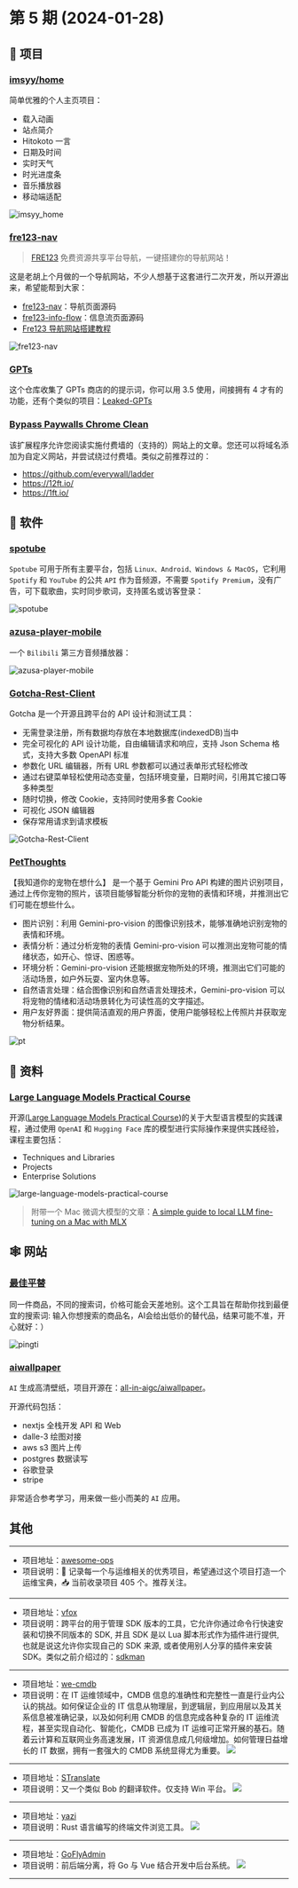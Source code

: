 # 第 5 期 (2024-01-28)

## 🎯 项目

### [imsyy/home](https://github.com/imsyy/home)

简单优雅的个人主页项目：

- 载入动画
-  站点简介
-  Hitokoto 一言
-  日期及时间
-  实时天气
-  时光进度条
-  音乐播放器
-  移动端适配

![imsyy_home](https://images-1252557999.file.myqcloud.com/uPic/imsyy_home.jpeg)

### [fre123-nav](https://github.com/fre123-com/fre123-nav)

> [FRE123](https://www.fre123.com/) 免费资源共享平台导航，一键搭建你的导航网站！

这是老胡上个月做的一个导航网站，不少人想基于这套进行二次开发，所以开源出来，希望能帮到大家：

- [fre123-nav](https://github.com/fre123-com/fre123-nav)：导航页面源码
- [fre123-info-flow](https://github.com/fre123-com/fre123-info-flow)：信息流页面源码
- [Fre123 导航网站搭建教程](https://mp.weixin.qq.com/s/NEqY1Qb4dyJDhdtlYxjmaA)

![fre123-nav](https://images-1252557999.file.myqcloud.com/uPic/fre123-nav.jpeg)

### [GPTs](https://github.com/linexjlin/GPTs)

这个仓库收集了 GPTs 商店的的提示词，你可以用 3.5 使用，间接拥有 4 才有的功能，还有个类似的项目：[Leaked-GPTs](https://github.com/friuns2/Leaked-GPTs)

### [Bypass Paywalls Chrome Clean](https://gitlab.com/magnolia1234/bypass-paywalls-chrome-clean)

该扩展程序允许您阅读实施付费墙的（支持的）网站上的文章。您还可以将域名添加为自定义网站，并尝试绕过付费墙。类似之前推荐过的：

- https://github.com/everywall/ladder
- https://12ft.io/
- https://1ft.io/

## 🤖 软件

### [spotube](https://github.com/KRTirtho/spotube)

`Spotube` 可用于所有主要平台，包括 `Linux、Android、Windows & MacOS`，它利用 `Spotify` 和 `YouTube` 的公共 `API` 作为音频源，不需要 `Spotify Premium`，没有广告，可下载歌曲，实时同步歌词，支持匿名或访客登录：

![spotube](/weekly/static/images/2024-01-28/spotube.jpg)

### [azusa-player-mobile](https://github.com/lovegaoshi/azusa-player-mobile)

一个 `Bilibili` 第三方音频播放器：

![azusa-player-mobile](/weekly/static/images/2024-01-28/azusa-player-mobile.jpg)

### [Gotcha-Rest-Client](https://github.com/WhiteCosmos/Gotcha-Rest-Client)

Gotcha 是一个开源且跨平台的 API 设计和测试工具：

- 无需登录注册，所有数据均存放在本地数据库(indexedDB)当中
- 完全可视化的 API 设计功能，自由编辑请求和响应，支持 Json Schema 格式，支持大多数 OpenAPI 标准
- 参数化 URL 编辑器，所有 URL 参数都可以通过表单形式轻松修改
- 通过右键菜单轻松使用动态变量，包括环境变量，日期时间，引用其它接口等多种类型
- 随时切换，修改 Cookie，支持同时使用多套 Cookie
- 可视化 JSON 编辑器
- 保存常用请求到请求模板

![Gotcha-Rest-Client](/weekly/static/images/2024-01-28/Gotcha-Rest-Client.png)

### [PetThoughts](https://github.com/liu-ziting/PetThoughts)

【我知道你的宠物在想什么】 是一个基于 Gemini Pro API 构建的图片识别项目，通过上传你宠物的照片，该项目能够智能分析你的宠物的表情和环境，并推测出它们可能在想些什么。

- 图片识别：利用 Gemini-pro-vision 的图像识别技术，能够准确地识别宠物的表情和环境。
- 表情分析：通过分析宠物的表情 Gemini-pro-vision 可以推测出宠物可能的情绪状态，如开心、惊讶、困惑等。
- 环境分析：Gemini-pro-vision 还能根据宠物所处的环境，推测出它们可能的活动场景，如户外玩耍、室内休息等。
- 自然语言处理：结合图像识别和自然语言处理技术，Gemini-pro-vision 可以将宠物的情绪和活动场景转化为可读性高的文字描述。
- 用户友好界面：提供简洁直观的用户界面，使用户能够轻松上传照片并获取宠物分析结果。

![pt](https://images-1252557999.file.myqcloud.com/uPic/pt.jpeg)

## 👀 资料

### [Large Language Models Practical Course](https://medium.com/@peremartra/list/large-language-models-practical-course-66b4ce5943ce)

开源([Large Language Models Practical Course](https://github.com/peremartra/Large-Language-Model-Notebooks-Course))的关于大型语言模型的实践课程，通过使用 `OpenAI` 和 `Hugging Face` 库的模型进行实际操作来提供实践经验，课程主要包括：

- Techniques and Libraries
- Projects
- Enterprise Solutions

![large-language-models-practical-course](/weekly/static/images/2024-01-28/large-language-models-practical-course.jpg)

> 附带一个 Mac 微调大模型的文章：[A simple guide to local LLM fine-tuning on a Mac with MLX](https://apeatling.com/articles/simple-guide-to-local-llm-fine-tuning-on-a-mac-with-mlx/)


## 🕸 网站

### [最佳平替](https://www.pingti.xyz/)

同一件商品，不同的搜索词，价格可能会天差地别。这个工具旨在帮助你找到最便宜的搜索词: 输入你想搜索的商品名，AI会给出低价的替代品，结果可能不准，开心就好：）

![pingti](/weekly/static/images/2024-01-28/pingti.jpg)

### [aiwallpaper](https://aiwallpaper.shop/)

`AI` 生成高清壁纸，项目开源在：[all-in-aigc/aiwallpaper](https://github.com/all-in-aigc/aiwallpaper)。

开源代码包括：

- nextjs 全栈开发 API 和 Web 
- dalle-3 绘图对接 
- aws s3 图片上传 
- postgres 数据读写 
- 谷歌登录 
- stripe

非常适合参考学习，用来做一些小而美的 `AI` 应用。

## 其他

---
- 项目地址：[awesome-ops](https://github.com/eryajf/awesome-ops)
- 项目说明：🧰 记录每一个与运维相关的优秀项目，希望通过这个项目打造一个运维宝典，📥 当前收录项目 405 个。推荐关注。
---
- 项目地址：[vfox](https://github.com/version-fox/vfox)
- 项目说明：跨平台的用于管理 SDK 版本的工具，它允许你通过命令行快速安装和切换不同版本的 SDK, 并且 SDK 是以 Lua 脚本形式作为插件进行提供, 也就是说这允许你实现自己的 SDK 来源, 或者使用别人分享的插件来安装 SDK。类似之前介绍过的：[sdkman](https://github.com/sdkman/sdkman-cli)
---
- 项目地址：[we-cmdb](https://github.com/WeBankPartners/we-cmdb)
- 项目说明：在 IT 运维领域中，CMDB 信息的准确性和完整性一直是行业内公认的挑战。如何保证企业的 IT 信息从物理层，到逻辑层，到应用层以及其关系信息被准确记录，以及如何利用 CMDB 的信息完成各种复杂的 IT 运维流程，甚至实现自动化、智能化，CMDB 已成为 IT 运维可正常开展的基石。随着云计算和互联网业务高速发展，IT 资源信息成几何级增加。如何管理日益增长的 IT 数据，拥有一套强大的 CMDB 系统显得尤为重要。
  ![](/weekly/static/images/2024-01-28/1704988866448.gif)
---
- 项目地址：[STranslate](https://github.com/zggsong/stranslate)
- 项目说明：又一个类似 Bob 的翻译软件。仅支持 Win 平台。
  ![](/weekly/static/images/2024-01-28/1705071600889.gif)
---
- 项目地址：[yazi](https://github.com/sxyazi/yazi/)
- 项目说明：Rust 语言编写的终端文件浏览工具。
  ![](/weekly/static/images/2024-01-28/1705073854303.png)
---
- 项目地址：[GoFlyAdmin](https://github.com/huanglishi/GoFlyAdmin)
- 项目说明：前后端分离，将 Go 与 Vue 结合开发中后台系统。
  ![](/weekly/static/images/2024-01-28/1705107258783.png)
---
